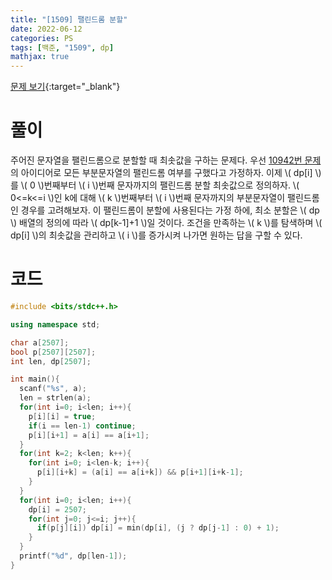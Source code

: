 ```yaml
---
title: "[1509] 팰린드롬 분할"
date: 2022-06-12
categories: PS
tags: [백준, "1509", dp]
mathjax: true
---
```


[문제 보기](https://www.acmicpc.net/problem/1509){:target="_blank"}

# 풀이
주어진 문자열을 팰린드롬으로 분할할 때 최솟값을 구하는 문제다. 우선 [10942번 문제](https://rosyrosie.github.io/ps/2022/06/12/10942/)의 아이디어로 모든 부분문자열의 팰린드롬 여부를 구했다고 가정하자. 이제 \\( dp[i] \\)를 \\( 0 \\)번째부터 \\( i \\)번째 문자까지의 팰린드롬 분할 최솟값으로 정의하자. 
\\( 0<=k<=i \\)인 k에 대해 \\( k \\)번째부터 \\( i \\)번째 문자까지의 부분문자열이 팰린드롬인 경우를 고려해보자. 이 팰린드롬이 분할에 사용된다는 가정 하에, 최소 분할은 \\( dp \\) 배열의 정의에 따라 \\( dp[k-1]+1 \\)일 것이다. 조건을 만족하는 \\( k \\)를 탐색하며 \\( dp[i] \\)의 최솟값을 관리하고 \\( i \\)를 증가시켜 나가면 원하는 답을 구할 수 있다.

# 코드
```c++
#include <bits/stdc++.h>

using namespace std;

char a[2507];
bool p[2507][2507];
int len, dp[2507];

int main(){
  scanf("%s", a);
  len = strlen(a);
  for(int i=0; i<len; i++){
    p[i][i] = true;
    if(i == len-1) continue;
    p[i][i+1] = a[i] == a[i+1];
  }
  for(int k=2; k<len; k++){
    for(int i=0; i<len-k; i++){
      p[i][i+k] = (a[i] == a[i+k]) && p[i+1][i+k-1];
    }
  }
  for(int i=0; i<len; i++){
    dp[i] = 2507;
    for(int j=0; j<=i; j++){
      if(p[j][i]) dp[i] = min(dp[i], (j ? dp[j-1] : 0) + 1);
    }
  }
  printf("%d", dp[len-1]);
}
```